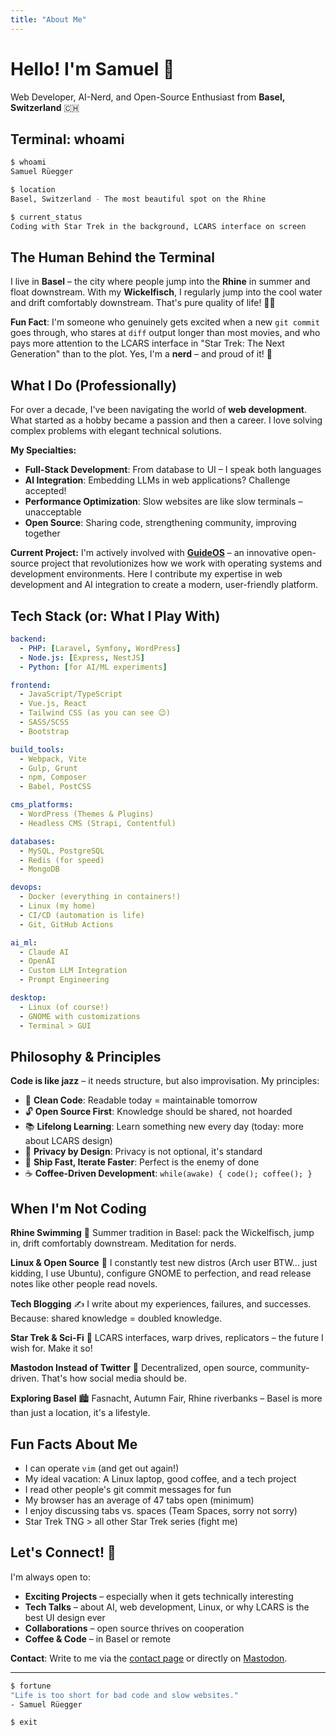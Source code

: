 ```yaml
---
title: "About Me"
---
```


# Hello! I'm Samuel 👋

Web Developer, AI-Nerd, and Open-Source Enthusiast from **Basel, Switzerland** 🇨🇭

## Terminal: whoami

```bash
$ whoami
Samuel Rüegger

$ location
Basel, Switzerland - The most beautiful spot on the Rhine

$ current_status
Coding with Star Trek in the background, LCARS interface on screen
```

## The Human Behind the Terminal

I live in **Basel** – the city where people jump into the **Rhine** in summer and float downstream. With my **Wickelfisch**, I regularly jump into the cool water and drift comfortably downstream. That's pure quality of life! 🏊‍♂️

**Fun Fact**: I'm someone who genuinely gets excited when a new `git commit` goes through, who stares at `diff` output longer than most movies, and who pays more attention to the LCARS interface in "Star Trek: The Next Generation" than to the plot. Yes, I'm a **nerd** – and proud of it! 🖖

## What I Do (Professionally)

For over a decade, I've been navigating the world of **web development**. What started as a hobby became a passion and then a career. I love solving complex problems with elegant technical solutions.

**My Specialties:**

- **Full-Stack Development**: From database to UI – I speak both languages
- **AI Integration**: Embedding LLMs in web applications? Challenge accepted!
- **Performance Optimization**: Slow websites are like slow terminals – unacceptable
- **Open Source**: Sharing code, strengthening community, improving together

**Current Project:** I'm actively involved with **[GuideOS](https://guideos.de)** – an innovative open-source project that revolutionizes how we work with operating systems and development environments. Here I contribute my expertise in web development and AI integration to create a modern, user-friendly platform.

## Tech Stack (or: What I Play With)

```yaml
backend:
  - PHP: [Laravel, Symfony, WordPress]
  - Node.js: [Express, NestJS]
  - Python: [for AI/ML experiments]

frontend:
  - JavaScript/TypeScript
  - Vue.js, React
  - Tailwind CSS (as you can see 😉)
  - SASS/SCSS
  - Bootstrap

build_tools:
  - Webpack, Vite
  - Gulp, Grunt
  - npm, Composer
  - Babel, PostCSS

cms_platforms:
  - WordPress (Themes & Plugins)
  - Headless CMS (Strapi, Contentful)

databases:
  - MySQL, PostgreSQL
  - Redis (for speed)
  - MongoDB

devops:
  - Docker (everything in containers!)
  - Linux (my home)
  - CI/CD (automation is life)
  - Git, GitHub Actions

ai_ml:
  - Claude AI
  - OpenAI
  - Custom LLM Integration
  - Prompt Engineering

desktop:
  - Linux (of course!)
  - GNOME with customizations
  - Terminal > GUI
```

## Philosophy & Principles

**Code is like jazz** – it needs structure, but also improvisation. My principles:

- 🧹 **Clean Code**: Readable today = maintainable tomorrow
- 🔓 **Open Source First**: Knowledge should be shared, not hoarded
- 📚 **Lifelong Learning**: Learn something new every day (today: more about LCARS design)
- 🔐 **Privacy by Design**: Privacy is not optional, it's standard
- 🚀 **Ship Fast, Iterate Faster**: Perfect is the enemy of done
- ☕ **Coffee-Driven Development**: `while(awake) { code(); coffee(); }`

## When I'm Not Coding

**Rhine Swimming** 🌊
Summer tradition in Basel: pack the Wickelfisch, jump in, drift comfortably downstream. Meditation for nerds.

**Linux & Open Source** 🐧
I constantly test new distros (Arch user BTW... just kidding, I use Ubuntu), configure GNOME to perfection, and read release notes like other people read novels.

**Tech Blogging** ✍️
I write about my experiences, failures, and successes. Because: shared knowledge = doubled knowledge.

**Star Trek & Sci-Fi** 🖖
LCARS interfaces, warp drives, replicators – the future I wish for. Make it so!

**Mastodon Instead of Twitter** 🐘
Decentralized, open source, community-driven. That's how social media should be.

**Exploring Basel** 🏙️
Fasnacht, Autumn Fair, Rhine riverbanks – Basel is more than just a location, it's a lifestyle.

## Fun Facts About Me

- I can operate `vim` (and get out again!)
- My ideal vacation: A Linux laptop, good coffee, and a tech project
- I read other people's git commit messages for fun
- My browser has an average of 47 tabs open (minimum)
- I enjoy discussing tabs vs. spaces (Team Spaces, sorry not sorry)
- Star Trek TNG > all other Star Trek series (fight me)

## Let's Connect! 🤝

I'm always open to:

- **Exciting Projects** – especially when it gets technically interesting
- **Tech Talks** – about AI, web development, Linux, or why LCARS is the best UI design ever
- **Collaborations** – open source thrives on cooperation
- **Coffee & Code** – in Basel or remote

**Contact**: Write to me via the [contact page](/contact.php) or directly on [Mastodon](https://swiss.social/@srueegger).

---

```bash
$ fortune
"Life is too short for bad code and slow websites."
- Samuel Rüegger

$ exit
```
